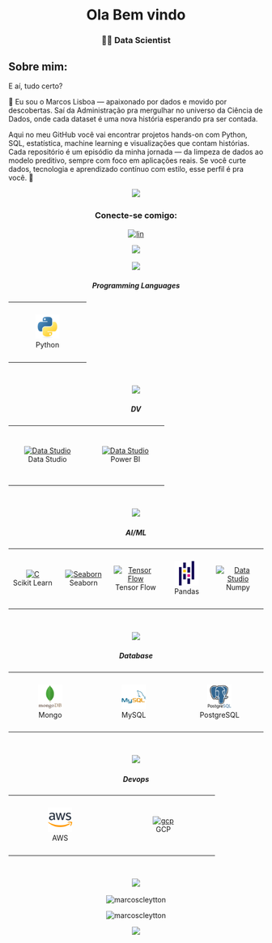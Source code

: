 
<h1 align="center">Ola Bem vindo </h1>
<h3 align="center"> 👨‍💻 Data Scientist </h3>

## Sobre mim:
E aí, tudo certo?

👋 Eu sou o Marcos Lisboa — apaixonado por dados e movido por descobertas. Saí da Administração pra mergulhar no universo da Ciência de Dados, onde cada dataset é uma nova história esperando pra ser contada. 

Aqui no meu GitHub você vai encontrar projetos hands-on com Python, SQL, estatística, machine learning e visualizações que contam histórias. Cada repositório é um episódio da minha jornada — da limpeza de dados ao modelo preditivo, sempre com foco em aplicações reais.
Se você curte dados, tecnologia e aprendizado contínuo com estilo, esse perfil é pra você. 🚀


<p  align="center">
<img src="https://user-images.githubusercontent.com/73097560/115834477-dbab4500-a447-11eb-908a-139a6edaec5c.gif">             
<br>

<!--Contatos-->
<h3 align="center">Conecte-se comigo:</h3>
<p align="center">
<a href="https://www.linkedin.com/in/marcosclisboa/" target="blank"><img align="center" src="https://raw.githubusercontent.com/rahuldkjain/github-profile-readme-generator/master/src/images/icons/Social/linked-in-alt.svg" alt="lin" height="30" width="40" /></a>

<!--Email-->
<p align="center">
<img src="https://img.shields.io/badge/-marcoscleytton@gmail.com-556DB3?style=flat-square&logo=gmail&logoColor=EA4335"/>
</p>

<p  align="center">
<img src="https://user-images.githubusercontent.com/73097560/115834477-dbab4500-a447-11eb-908a-139a6edaec5c.gif">

<h5 align="center">Programming Languages</h5>

<table align= "center">
    <td align="center"  width="140" height="112.43">
      <a href="https://www.python.org">
        <img src="https://raw.githubusercontent.com/devicons/devicon/master/icons/python/python-original.svg" width="48" height="48" alt="Python" />
      </a>
      <br>Python
    </td>

  </tr>
</table>
</br>

<p  align="center">
<img src="https://user-images.githubusercontent.com/73097560/115834477-dbab4500-a447-11eb-908a-139a6edaec5c.gif">

<h5 align="center">DV</h5>

<table align= "center">
  <tr>
<td align="center"  width="140" height="112.43">
      <a href="https://datastudio.google.com">
        <img src="https://w7.pngwing.com/pngs/212/149/png-transparent-google-data-studio-hd-logo.png" width="48" height="48" alt="Data Studio" />
      </a>
      <br>Data Studio
    </td>
<td align="center"  width="140" height="112.43">
      <a href="https://www.microsoft.com/pt-br/power-platform/products/power-bi">
        <img src="https://upload.wikimedia.org/wikipedia/commons/c/cf/New_Power_BI_Logo.svg" width="48" height="48" alt="Data Studio" />
      </a>
      <br>Power BI
    </td>
  </tr>
</table>
</br>

<p  align="center">
<img src="https://user-images.githubusercontent.com/73097560/115834477-dbab4500-a447-11eb-908a-139a6edaec5c.gif">
    
<h5 align="center">AI/ML</h5>

<table align= "center">
  <tr>
     <td align="center" width="140" height="112.43">
      <a href="https://scikit-learn.org/" >
        <img src="https://upload.wikimedia.org/wikipedia/commons/0/05/Scikit_learn_logo_small.svg" width="48" height="48" alt="C" />
      </a>
      <br>Scikit Learn
    </td>
    <td align="center"  width="140" height="112.43">
      <a href="https://seaborn.pydata.org/" >
        <img src="https://seaborn.pydata.org/_images/logo-mark-lightbg.svg" width="48" height="48" alt="Seaborn" />
      </a>
      <br>Seaborn
    </td>
    <td align="center"  width="140" height="112.43">
      <a href="https://www.tensorflow.org">
        <img src="https://www.vectorlogo.zone/logos/tensorflow/tensorflow-icon.svg" width="48" height="48" alt="Tensor Flow" />
      </a>
      <br>Tensor Flow
    </td>
    <td align="center"  width="140" height="112.43">
      <a href="https://pandas.pydata.org/">
        <img src="https://raw.githubusercontent.com/devicons/devicon/2ae2a900d2f041da66e950e4d48052658d850630/icons/pandas/pandas-original.svg" width="48" height="48" alt="Pandas" />
      </a>
      <br>Pandas
    </td>
    <td align="center"  width="140" height="112.43">
      <a href="https://numpy.org/">
        <img src="https://upload.wikimedia.org/wikipedia/commons/1/1a/NumPy_logo.svg" width="78" height="78" alt="Data Studio" />
      </a>
      <br>Numpy
    </td>
  </tr>
</table>
</br>

<p  align="center">
<img src="https://user-images.githubusercontent.com/73097560/115834477-dbab4500-a447-11eb-908a-139a6edaec5c.gif">

<h5 align="center">Database</h5>


<table align= "center">
  <tr>
     <td align="center" width="190" height="112.43">
      <a href="https://www.mongodb.com/" >
        <img src="https://raw.githubusercontent.com/devicons/devicon/master/icons/mongodb/mongodb-original-wordmark.svg" width="48" height="48" alt="Mongo" />
      </a>
      <br>Mongo
    </td>
    <td align="center"  width="190" height="112.43">
      <a href="https://www.mysql.com/" >
        <img src="https://raw.githubusercontent.com/devicons/devicon/master/icons/mysql/mysql-original-wordmark.svg" width="48" height="48" alt="MySQL"/>
      </a>
      <br>MySQL
    </td>
    <td align="center"  width="190" height="112.43">
      <a href="https://www.postgresql.org">
        <img src="https://raw.githubusercontent.com/devicons/devicon/master/icons/postgresql/postgresql-original-wordmark.svg" width="48" height="48" alt="Postgresql" />
      </a>
      <br>PostgreSQL
    </td>
  </tr>
</table>

</br>

<p  align="center">
<img src="https://user-images.githubusercontent.com/73097560/115834477-dbab4500-a447-11eb-908a-139a6edaec5c.gif">

<h5 align="center">Devops</h5>

<table align= "center">
  <tr>
     <td align="center" width="190" height="112.43">
      <a href="https://aws.amazon.com" >
        <img src="https://raw.githubusercontent.com/devicons/devicon/master/icons/amazonwebservices/amazonwebservices-original-wordmark.svg" width="48" height="48" alt="AWS" />
      </a>
      <br>AWS
    </td>
    <td align="center"  width="190" height="112.43">
      <a href="https://cloud.google.com">
        <img src="https://www.vectorlogo.zone/logos/google_cloud/google_cloud-icon.svg" width="48" height="48" alt="gcp" />
      </a>
      <br>GCP
    </td>
  

  </tr>
</table>
</br>

<!--Git Stats-->
<p  align="center">
<img src="https://user-images.githubusercontent.com/73097560/115834477-dbab4500-a447-11eb-908a-139a6edaec5c.gif">             
<br>


 <p align="center"> <img src="https://github-readme-stats.vercel.app/api/top-langs?username=marcoscleytton&show_icons=true&locale=en&layout=compact" alt="marcoscleytton" /></p>

<p align="center"> <img src="https://github-readme-stats.vercel.app/api?username=marcoscleytton&show_icons=true&locale=en" alt="marcoscleytton" /></p> 


<!--SVG BOTTOM-->
<p  align="center">
<img src="https://user-images.githubusercontent.com/73097560/115834477-dbab4500-a447-11eb-908a-139a6edaec5c.gif">







